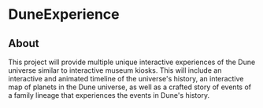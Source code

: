 # DuneExperience

## About
This project will provide multiple unique interactive experiences of the Dune universe similar to interactive museum kiosks. This will include an interactive and animated timeline of the universe's history, an interactive map of planets in the Dune universe, as well as a crafted story of events of a family lineage that experiences the events in Dune's history.